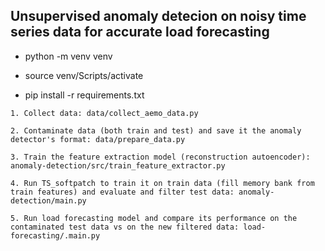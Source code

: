 ## Unsupervised anomaly detecion on noisy time series data for accurate load forecasting

- python -m venv venv

- source venv/Scripts/activate

- pip install -r requirements.txt

``````
1. Collect data: data/collect_aemo_data.py

2. Contaminate data (both train and test) and save it the anomaly detector's format: data/prepare_data.py

3. Train the feature extraction model (reconstruction autoencoder): anomaly-detection/src/train_feature_extractor.py

4. Run TS_softpatch to train it on train data (fill memory bank from train features) and evaluate and filter test data: anomaly-detection/main.py

5. Run load forecasting model and compare its performance on the contaminated test data vs on the new filtered data: load-forecasting/.main.py